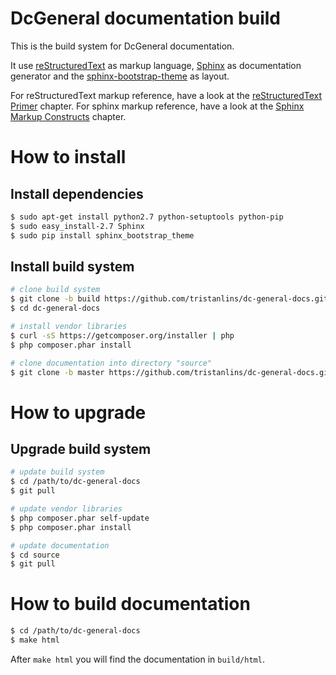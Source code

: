 # DcGeneral documentation build

This is the build system for DcGeneral documentation.

It use [reStructuredText](http://docutils.sourceforge.net/rst.html) as markup language,
[Sphinx](http://sphinx-doc.org/) as documentation generator and the
[sphinx-bootstrap-theme](https://pypi.python.org/pypi/sphinx-bootstrap-theme/) as layout.

For reStructuredText markup reference, have a look at the [reStructuredText Primer](http://sphinx-doc.org/rest.html) chapter.
For sphinx markup reference, have a look at the [Sphinx Markup Constructs](http://sphinx-doc.org/markup/index.html) chapter.

# How to install

## Install dependencies

```bash
$ sudo apt-get install python2.7 python-setuptools python-pip
$ sudo easy_install-2.7 Sphinx
$ sudo pip install sphinx_bootstrap_theme
```

## Install build system

```bash
# clone build system
$ git clone -b build https://github.com/tristanlins/dc-general-docs.git
$ cd dc-general-docs

# install vendor libraries
$ curl -sS https://getcomposer.org/installer | php
$ php composer.phar install

# clone documentation into directory "source"
$ git clone -b master https://github.com/tristanlins/dc-general-docs.git source
```

# How to upgrade

## Upgrade build system

```bash
# update build system
$ cd /path/to/dc-general-docs
$ git pull

# update vendor libraries
$ php composer.phar self-update
$ php composer.phar install

# update documentation
$ cd source
$ git pull
```

# How to build documentation

```bash
$ cd /path/to/dc-general-docs
$ make html
```

After `make html` you will find the documentation in `build/html`.
